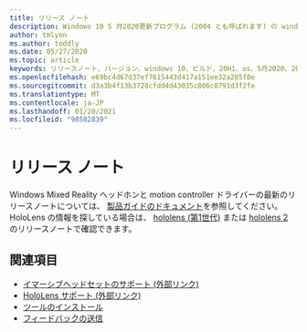 ```yaml
---
title: リリース ノート
description: Windows 10 5 月2020更新プログラム (2004 とも呼ばれます) の windows Mixed Reality リリースノート。
author: tmlyon
ms.author: toddly
ms.date: 05/27/2020
ms.topic: article
keywords: リリースノート、バージョン、windows 10、ビルド、20H1、os、5月2020、2004
ms.openlocfilehash: e69bc4d67d37ef7615443d417a151ee32a285f0e
ms.sourcegitcommit: d3a3b4f13b3728cfdd4d43035c806c0791d3f2fe
ms.translationtype: MT
ms.contentlocale: ja-JP
ms.lasthandoff: 01/20/2021
ms.locfileid: "98582839"
---
```

# <a name="release-notes"></a>リリース ノート

Windows Mixed Reality ヘッドホンと motion controller ドライバーの最新のリリースノートについては、 [製品ガイドのドキュメント](/windows/mixed-reality/enthusiast-guide/mixed-reality-software)を参照してください。 HoloLens の情報を探している場合は、 [hololens (第1世代)](/hololens/hololens1-release-notes) または [hololens 2](/hololens/hololens-release-notes) のリリースノートで確認できます。

## <a name="see-also"></a>関連項目
* [イマーシブヘッドセットのサポート (外部リンク)](/windows/mixed-reality/enthusiast-guide/troubleshooting-windows-mixed-reality)
* [HoloLens サポート (外部リンク)](https://support.microsoft.com/products/hololens)
* [ツールのインストール](../develop/install-the-tools.md)
* [フィードバックの送信](/hololens/hololens-feedback)